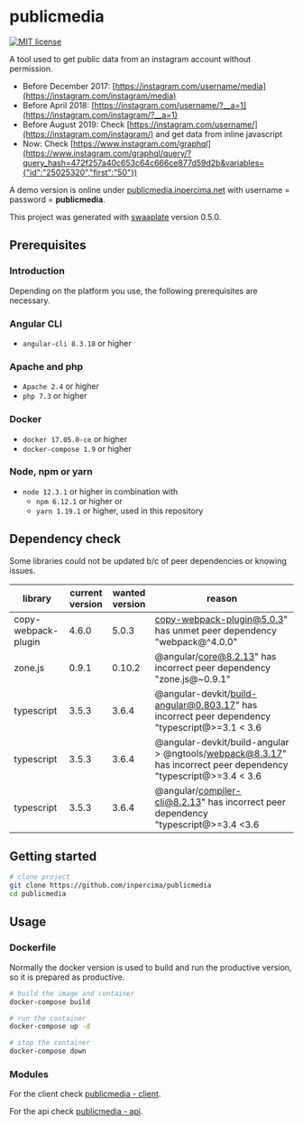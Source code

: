 # publicmedia

[![MIT license](https://img.shields.io/badge/license-MIT-blue.svg)](./LICENSE.md)

A tool used to get public data from an instagram account without permission.

* Before December 2017: [https://instagram.com/username/media](https://instagram.com/instagram/media)
* Before April 2018: [https://instagram.com/username/?__a=1](https://instagram.com/instagram/?__a=1)
* Before August 2019: Check [https://instagram.com/username/](https://instagram.com/instagram/) and get data from inline javascript
* Now: Check [https://www.instagram.com/graphql](https://www.instagram.com/graphql/query/?query_hash=472f257a40c653c64c666ce877d59d2b&variables={"id":"25025320","first":"50"})

A demo version is online under [publicmedia.inpercima.net](http://publicmedia.inpercima.net) with username = password = **publicmedia**.

This project was generated with [swaaplate](https://github.com/inpercima/swaaplate) version 0.5.0.

## Prerequisites

### Introduction

Depending on the platform you use, the following prerequisites are necessary.

### Angular CLI

* `angular-cli 8.3.18` or higher

### Apache and php

* `Apache 2.4` or higher
* `php 7.3` or higher

### Docker

* `docker 17.05.0-ce` or higher
* `docker-compose 1.9` or higher

### Node, npm or yarn

* `node 12.3.1` or higher in combination with
  * `npm 6.12.1` or higher or
  * `yarn 1.19.1` or higher, used in this repository

## Dependency check

Some libraries could not be updated b/c of peer dependencies or knowing issues.

| library    | current version | wanted version | reason |
| ---------- | --------------- | -------------- | ------ |
| copy-webpack-plugin | 4.6.0 | 5.0.3 | copy-webpack-plugin@5.0.3" has unmet peer dependency "webpack@^4.0.0" |
| zone.js    | 0.9.1           | 0.10.2         | @angular/core@8.2.13" has incorrect peer dependency "zone.js@~0.9.1" |
| typescript | 3.5.3           | 3.6.4          | @angular-devkit/build-angular@0.803.17" has incorrect peer dependency "typescript@>=3.1 < 3.6 |
| typescript | 3.5.3           | 3.6.4          | @angular-devkit/build-angular > @ngtools/webpack@8.3.17" has incorrect peer dependency "typescript@>=3.4 < 3.6 |
| typescript | 3.5.3           | 3.6.4          | @angular/compiler-cli@8.2.13" has incorrect peer dependency "typescript@>=3.4 <3.6 |

## Getting started

```bash
# clone project
git clone https://github.com/inpercima/publicmedia
cd publicmedia
```

## Usage

### Dockerfile

Normally the docker version is used to build and run the productive version, so it is prepared as productive.

```bash
# build the image and container
docker-compose build

# run the container
docker-compose up -d

# stop the container
docker-compose down
```

### Modules

For the client check [publicmedia - client](https://github.com/inpercima/publicmedia/tree/master/client).

For the api check [publicmedia - api](https://github.com/inpercima/publicmedia/tree/master/api).
